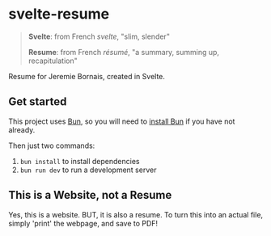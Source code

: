 # svelte-resume

> **Svelte**: from French *svelte*, "slim, slender"
> 
> **Resume**: from French *résumé*, "a summary, summing up, recapitulation"

Resume for Jeremie Bornais, created in Svelte.

## Get started

This project uses [Bun](bun.sh), so you will need to [install Bun](https://bun.sh/) if you have not already.

Then just two commands:

1. `bun install` to install dependencies
2. `bun run dev` to run a development server

## This is a Website, not a Resume

Yes, this is a website. BUT, it is also a resume. To turn this into an actual file, simply 'print' the webpage, and save to PDF!
